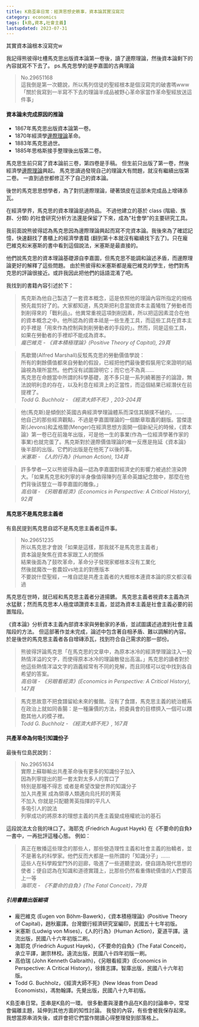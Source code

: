 ```yaml
---
title: K島歪串日常：經濟思想史軼事，資本論其實沒寫完
category: economics
tags: [k島,資本,社會主義]
lastupdated: 2023-07-31
---
```


其實資本論根本沒寫完w

我記得熊彼得吐槽馬克思出版資本論第一卷後，讀了邊際理論，然後資本論剩下的內容就寫不下去了。
ps.馬克思學的是李嘉圖的古典理論

> No.29651168  
> 這我倒是第一次聽說，所以馬列信徒的聖經根本是個沒寫完的破書嗎www  
> 「關於我寫到一半寫不下去的理論半成品被野心革命家當作革命聖經放送這件事」

<!--more-->

#### 資本論未完成原因的推論

+ 1867年馬克思出版資本論第一卷。
+ 1870年經濟學[邊際理論](https://zh.wikipedia.org/zh-tw/%E8%BE%B9%E9%99%85%E4%B8%BB%E4%B9%89)革命。
+ 1883年馬克思過世。
+ 1885年思格斯接手整理後出版第二卷。

馬克思生前只寫了資本論前三卷，第四卷是手稿。
但生前只出版了第一卷，然後經濟學[邊際理論](https://zh.wikipedia.org/zh-tw/%E8%BE%B9%E9%99%85%E4%B8%BB%E4%B9%89)興起。
馬克思讀過發現自己的理論大有問題，就沒有繼續出版第二卷。
一直到過世都修正不了自己的資本論。

後世的馬克思思想學者，為了對抗邊際理論，硬著頭皮在這部未完成品上增磚添瓦。

在經濟學界，馬克思的資本理論是過時品。
不過他建立的基於 class (階級、族群、分類) 的社會研究分析方法還是保留了下來，成為"社會學"的主要研究工具。

我前面說熊彼得認為馬克思因為邊際理論興起而寫不完資本論。我後來為了確認記憶，快速翻找了書櫃上的經濟學書籍 (翻到第十本就沒有繼續找下去了)。只在龐巴維克和米塞斯的書中看到這個說法，米塞斯是最直接的。

他們說馬克思的資本理論基礎源自李嘉圖，但馬克思不能調和論述矛盾，而邊際理論更好的解釋了這些問題。
由於熊彼得和米塞斯都是龐巴維克的學生，他們對馬克思的評論很接近。或許我因此把他們的話語混淆了吧。

我找到的書籍內容引述於下：

> 馬克斯為他自己製造了一套資本概念，這是依照他的理論內容所指定的規格預先裁剪好了的。大家都知道，馬克斯把利息當做資本主義犧牲了勞動者而剝削得來的「戰利品」。他異常重視這項剝削因素，所以把這因素混合在他的資本概念之中。他所認為的資本祗是一些生產工具，而這些工具在資本主的手裡是「用來作為控制與剝削勞動者的手段的」。然而，同是這些工具，如果在勞動者的手裡却不能成為資本。  
> <cite>龐巴維克 - 《資本積極理論》(Positive Theory of Capital), 29頁</cite>

> 馬歇爾(Alfred Marshall)反駁馬克思的勞動價值學說：  
> 所有的剩餘價值都來自勞動的假設，已經把他們最後要假裝用它來證明的結論視為理所當然。他們沒有試圖證明它；而它也不為真……  
> 馬克思在命題當中所謂的科學基礎，差不多只是一系列繞著圈子的論證，無法說明利息的存在，以及利息在經濟上的正當性，而這個結果已經潛伏在前提裡了。  
> <cite>Todd G. Buchholz - 《經濟大師不死》, 203-204頁</cite>

> 他(馬克斯)是傾倒於英國古典經濟學理論體系而深信其顛撲不破的。……  
> 他自己的那些經濟觀點，不過是李嘉圖理論的一個斷章取義的翻版。當傑逢斯(Jevons)和孟格爾(Menger)在經濟思想方面開一個新紀元的時候，《資本論》第一卷已在前幾年出版，可是他一生的事業(作為一位經濟學著作家的事業)也就完蛋了。馬克斯對於邊際價值理論的唯一反應是拖延《資本論》後半部的出版。它們的出版是在他死了以後的事。  
> <cite>米塞斯 - 《人的行為》(Human Action), 134頁</cite>

> 許多學者—又以熊彼得為最—認為李嘉圖對經濟史的影響力被過於渲染誇大。「如果馬克思和列寧的半身像值得陳列在革命英雄紀念館中，那麼在他們背後該豎立一尊李嘉圖的雕像。」  
> <cite>高伯瑞 - 《另眼看經濟》(Economics in Perspective: A Critical History), 92頁</cite>


#### 馬克思不是馬克思主義者

有島民提到馬克思自認不是馬克思主義者這件事。

> No.29651235  
> 所以馬克思才會說「如果是這樣，那我就不是馬克思主義者」  
> 資本論是聚焦在資本家跟工人的關係  
> 結果後面為了鼓吹革命，革命分子發現家鄉根本沒有工業化  
> 然後就魔改一套農奴vs地主的對應版本  
> 不要說什麼聖經，一堆自認是共產主義者的大概根本連資本論的原文都沒看過

馬克思在世時，就已經和馬克思主義者分道揚鑣。
馬克思主義者視資本主義為洪水猛獸；然而馬克思本人極度頌讚資本主義，並認為資本主義是社會主義必要的前置階段。

《資本論》分析資本主義內部資本家與勞動家的矛盾，並試圖講述過渡到社會主義階段的方法。
但這部著作並未完成，論述中包含著自相矛盾、難以調解的內容。於是後世的馬克思主義者各自增磚添瓦，找到符合自己需求的那一部份。

> 熊彼得評論馬克思「在馬克思的文章中，為原本冰冷的經濟學理論注入一股熱情洋溢的文字，而使得原本冰冷的理論散發出高溫。」馬克思的讀者對於他這些熱情洋溢文字的涵義經常有不同的見解，而且同樣可以從中找到各自希望的答案。  
> <cite>高伯瑞 - 《另眼看經濟》(Economics in Perspective: A Critical History), 147頁</cite>

> 馬克思故意不把食譜留給未來的餐館。沒有了食譜，馬克思主義的統治體系在政治上就如同香腸：是一種廉價的方法，把委員會的目標擠入一個可以餵飽其他人的模子裡。  
> <cite>Todd G. Buchholz - 《經濟大師不死》, 167頁</cite>

#### 共產革命為何吸引知識份子

最後有位島民說到：

> No.29651634  
> 實際上蘇聯輸出共產革命後有更多的知識份子加入  
> 因為列寧提出的那一套太對太多人的胃口了  
> 特別是那種不得志 或者是希望改變世界的知識分子  
> 加入共產黨 成為領導人類邁向烏托邦的菁英  
> 不加入 你就是只配聽菁英指揮的平凡人  
> 多吸引人的說法  
> 列寧成功的將原本的理想主義的共產主義變成極權統治的基石  

這段說法太合我的味口了。海耶克 (Friedrich August Hayek) 在《不要命的自負》一書中，一再批評這種心態。
例如：

> 真正在散播這些理念的那些人，那些營造理性主義和社會主義的抬轎者，並不是著名的科學家。他們反而大都是一些所謂的「知識分子」……  
> 這些人在科學殿堂門外的迴廊，吸進了一些道聽塗說，便自詡為現代思想的使者；便自認為在知識和道德實踐上，比那些仍然看重傳統價值的人們要高上一等  
> <cite>海耶克 - 《不要命的自負》(The Fatal Conceit)，79頁</cite>

##### 引用書籍出版細項

+ 龐巴維克 (Eugen von Böhm-Bawerk)，《資本積極理論》(Positive Theory of Capital)，趙秋巖譯。台灣銀行經濟研究室編印，民國五十七年初版。
+ 米塞斯 (Ludwig von Mises)，《人的行為》(Human Action)，夏道平譯。遠流出版，民國八十六年初版二刷。
+ 海耶克 (Friedrich August Hayek)，《不要命的自負》(The Fatal Conceit)，承立平譯，謝宗林校。遠流出版，民國八十四年初版一刷。
+ 高伯瑞 (John Kenneth Galbraith)，《另眼看經濟》(Economics in Perspective: A Critical History)，徐鋒志譯。智庫出版，民國八十六年初版。
+ Todd G. Buchholz，《經濟大師不死》(New Ideas from Dead Economists)，馮勃翰譯。先覺出版，民國八十九年初版。

<div class="note">
K島歪串日常。歪串是K島的一環。
很多動畫與漫畫作品在K島的討論串中，常常會偏離主題，延伸到其他方面的知性討論。
我發的內容，有些會被我保存起來。我想當原串消失後，或許會把它們當作閱讀心得整理發到部落格上。
</div>